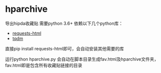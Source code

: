 # hparchive
导出hipda收藏贴
需要python 3.6+
依赖以下几个python库：
- [requests-html](https://github.com/kennethreitz/requests-html)
- [tqdm](https://github.com/tqdm/tqdm)

直接pip install requests-html即可，会自动安装其他需要的库

运行python hparchive.py 会自动在脚本目录生成fav.html及hparchive文件夹，fav.html即是包含所有收藏贴链接的目录


